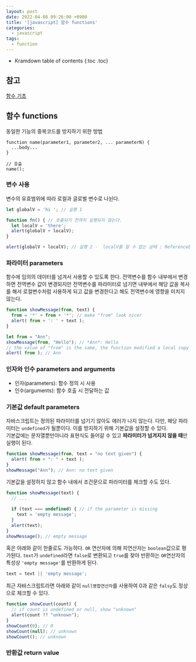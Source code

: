```yaml
---
layout: post
date: 2022-04-08 09:26:00 +0900
title: '[javascript] 함수 functions'
categories:
  - javascript
tags:
  - function
---
```


* Kramdown table of contents
{:toc .toc}

## 참고

[함수 기초](https://javascript.info/function-basics)

## 함수 functions

동일한 기능의 중복코드를 방지하기 위한 방법

```
function name(parameter1, parameter2, ... parameterN) {
  ...body...
}

// 호출
name();
```

### 변수 사용

변수의 유효범위에 따라 로컬과 글로벌 변수로 나뉜다.

```js
let globalV = 'hi '; // 실행 1

function fn() { // 호출되기 전까지 실행되지 않는다.
  let localV = 'there';
  alert(globalV + localV);
}

alert(globalV + localV); // 실행 2 -  localV를 알 수 없는 상태 : ReferenceError: localV is not defined
```

### 파라미터 parameters

함수에 임의의 데이터를 넘겨서 사용할 수 있도록 한다. 전역변수를 함수 내부에서 변경하면 전역변수 값이 변경되지만 전역변수를 파라미터로 넘기면 내부에서 해당 값을 복사를 해서 로컬변수처럼 사용하게 되고 값을 변경한다고 해도 전역변수에 영향을 미치지 않는다.

```js
function showMessage(from, text) {
  from = '*' + from + '*'; // make "from" look nicer
  alert( from + ': ' + text );
}

let from = "Ann";
showMessage(from, "Hello"); // *Ann*: Hello
// the value of "from" is the same, the function modified a local copy
alert( from ); // Ann
```

### 인자와 인수 parameters and arguments

* 인자(parameters): 함수 정의 시 사용
* 인수(arguments): 함수 호출 시 전달하는 값


### 기본값 default parameters

자바스크립트는 정의된 파라미터를 넘기기 않아도 에러가 나지 않는다. 다만, 해당 파라미터는 `undefined`가 될뿐이다. 이를 방지하기 위해 기본값을 설정할 수 있다.  
기본값에는 문자열뿐만아니라 표현식도 들어갈 수 있고 **파라미터가 넘겨지지 않을 때**만 실행이 된다.  

```js
function showMessage(from, text = "no text given") {
  alert( from + ": " + text );
}
showMessage("Ann"); // Ann: no text given
```

기본값을 설정하지 않고 함수 내에서 조건문으로 파라미터를 체크할 수도 있다.

```js
function showMessage(text) {
  // ...

  if (text === undefined) { // if the parameter is missing
    text = 'empty message';
  }
  alert(text);
}
showMessage(); // empty message
```

혹은 아래와 같이 한줄로도 가능하다. `OR` 연산자에 의해 피연산자는 `boolean`값으로 평가된다. `text`가 `undefined`라면 `false`로 변환되고 `true`를 찾아 반환하는 `OR`연산자의 특성상 `'empty message'`를 반환하게 된다.

```js
text = text || 'empty message';
```

최근 자바스크립트라면 아래와 같이 `null병합연산자`를 사용하여 0과 같은 `falsy`도 정상으로 체크할 수 있다.

```js
function showCount(count) {
  // if count is undefined or null, show "unknown"
  alert(count ?? "unknown");
}
showCount(0); // 0
showCount(null); // unknown
showCount(); // unknown
```


### 반환값 return value
